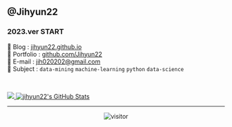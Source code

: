 ## @Jihyun22

### 2023.ver START

🔗 Blog : [jihyun22.github.io](https://jihyun22.github.io)  
🔗 Portfolio : [github.com/Jihyun22](https://github.com/Jihyun22)  
🔗 E-mail : jih020202@gmail.com  
🔗 Subject : ```data-mining``` ```machine-learning``` ```python``` ```data-science```


<br/>

<p align="">
<a href="https://github.com/jihyun22/jihyun22">
  <img src="https://github-readme-stats.vercel.app/api/top-langs/?username=jihyun22&hide=html" />
</a>
<a href="https://github.com/jihyun22/jihyun22">
  <img src="https://github-readme-stats.vercel.app/api?username=jihyun22&show_icons=true&line_height=32&count_private=true&hide=contribs" alt="jihyun22's GitHub Stats" />
</a>
</p>


---

<p align="center">
  <img src="https://visitor-badge.laobi.icu/badge?page_id=jihyun22/jihyun22" alt="visitor"/>
</p>

